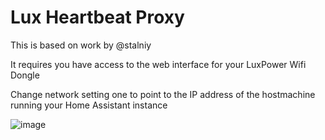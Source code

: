 # Lux Heartbeat Proxy

This is based on work by @stalniy

It requires you have access to the web interface for your LuxPower Wifi Dongle

Change network setting one to point to the IP address of the hostmachine running your Home Assistant instance

![image](https://github.com/user-attachments/assets/ab889c45-bdb1-44c0-a1d0-b7ac73326db3)
